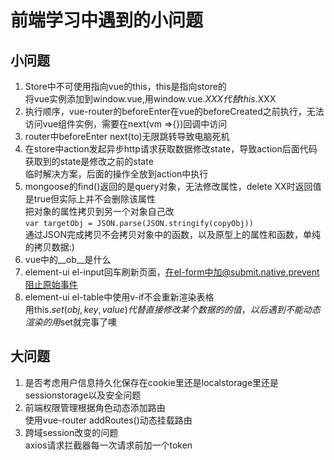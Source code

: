 # 前端学习中遇到的小问题
## 小问题
1. Store中不可使用指向vue的this，this是指向store的  
将vue实例添加到window.vue,用window.vue.$XXX代替this.$XXX  
2. 执行顺序，vue-router的beforeEnter在vue的beforeCreated之前执行，无法访问vue组件实例，需要在next(vm =>{})回调中访问
3. router中beforeEnter next(to)无限跳转导致电脑死机
4. 在store中action发起异步http请求获取数据修改state，导致action后面代码获取到的state是修改之前的state  
临时解决方案，后面的操作全放到action中执行
5. mongoose的find()返回的是query对象，无法修改属性，delete XX时返回值是true但实际上并不会删除该属性  
把对象的属性拷贝到另一个对象自己改  
`var targetObj = JSON.parse(JSON.stringify(copyObj))`  
通过JSON完成拷贝不会拷贝对象中的函数，以及原型上的属性和函数，单纯的拷贝数据:)
6. vue中的__ob__是什么  
7. element-ui el-input回车刷新页面，在el-form中加@submit.native.prevent阻止原始事件
8. element-ui el-table中使用v-if不会重新渲染表格  
用this.$set(obj,key,value)代替直接修改某个数据的的值，以后遇到不能动态渲染的用$set就完事了噢
## 大问题
1. 是否考虑用户信息持久化保存在cookie里还是localstorage里还是sessionstorage以及安全问题
2. 前端权限管理根据角色动态添加路由  
  使用vue-router addRoutes()动态挂载路由  
3. 跨域session改变的问题  
  axios请求拦截器每一次请求前加一个token  
